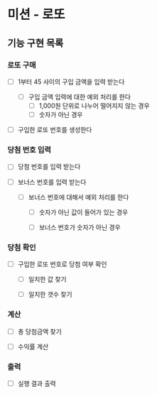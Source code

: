 # 미션 - 로또


## 기능 구현 목록


### 로또 구매

- [ ] 1부터 45 사이의 구입 금액을 입력 받는다
    - [ ] 구입 금액 입력에 대한 예외 처리를 한다
        - [ ] 1,000원 단위로 나누어 떨어지지 않는 경우
        - [ ] 숫자가 아닌 경우

- [ ] 구입한 로또 번호를 생성한다


### 당첨 번호 입력

- [ ] 당첨 번호를 입력 받는다
    

- [ ] 보너스 번호를 입력 받는다 
    - [ ] 보너스 번호에 대해서 예외 처리를 한다
        - [ ] 숫자가 아닌 값이 들어가 있는 경우
        - [ ] 보너스 번호가 숫자가 아닌 경우


### 당첨 확인

- [ ] 구입한 로또 번호로 당첨 여부 확인
    - [ ] 일치한 값 찾기
    - [ ] 일치한 갯수 찾기


### 계산

- [ ] 총 당첨금액 찾기

- [ ] 수익률 계산


### 출력

- [ ] 실행 결과 출력
